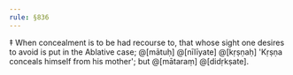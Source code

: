 ```yaml
---
rule: §836
---
```


‡ When concealment is to be had recourse to, that whose sight one desires to avoid is put in the Ablative case; @[mātuḥ] @[nīlīyate] @[kṛṣṇaḥ] 'Kṛṣṇa conceals himself from his mother'; but @[mātaraṃ] @[didṛkṣate].